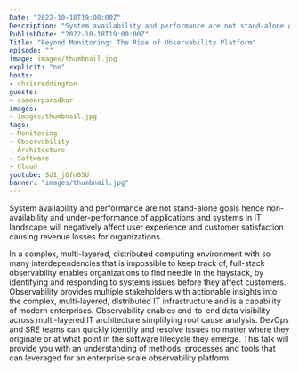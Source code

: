 ```yaml
---
Date: "2022-10-18T19:00:00Z"
Description: "System availability and performance are not stand-alone goals hence non-availability and under-performance of applications and systems in IT landscape will negatively affect user experience and customer satisfaction causing revenue losses for organizations."
PublishDate: "2022-10-18T19:00:00Z"
Title: "Beyond Monitoring: The Rise of Observability Platform"
episode: ""
image: images/thumbnail.jpg
explicit: "no"
hosts:
- chrisreddington
guests:
- sameerparadkar
images:
- images/thumbnail.jpg
tags:
- Monitoring
- Observability
- Architecture
- Software
- Cloud
youtube: Sd1_jOfn05U
banner: "images/thumbnail.jpg"
---
```

System availability and performance are not stand-alone goals hence non-availability and under-performance of applications and systems in IT landscape will negatively affect user experience and customer satisfaction causing revenue losses for organizations.

In a complex, multi-layered, distributed computing environment with so many interdependencies that is impossible to keep track of, full-stack observability enables organizations to find needle in the haystack, by identifying and responding to systems issues before they affect customers.
Observability provides multiple stakeholders with actionable insights into the complex, multi-layered, distributed IT infrastructure and is a capability of modern enterprises. Observability enables end-to-end data visibility across multi-layered IT architecture simplifying root cause analysis. DevOps and SRE teams can quickly identify and resolve issues no matter where they originate or at what point in the software lifecycle they emerge. This talk will provide you with an understanding of methods, processes and tools that can leveraged for an enterprise scale observability platform.
